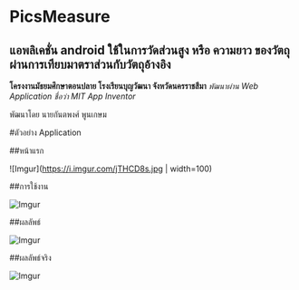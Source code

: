 # PicsMeasure
## แอพลิเคชั่น android ใช้ในการวัดส่วนสูง หรือ ความยาว ของวัตถุ ผ่านการเทียบมาตราส่วนกับวัตถุอ้างอิง
**โครงงานมัธยมศึกษาตอนปลาย โรงเรียนบุญวัฒนา จังหวัดนครราชสีมา**
*พัฒนาผ่าน Web Application ชื่อว่า MIT App Inventor*

พัฒนาโดย นายกันตพงศ์ พูนเกษม

#ตัวอย่าง Application

##หน้าแรก

![Imgur](https://i.imgur.com/jTHCD8s.jpg | width=100)

##การใช้งาน

![Imgur](https://i.imgur.com/bMYMy1j.jpg)

##ผลลัพธ์

![Imgur](https://i.imgur.com/6or9Hi0.jpg)

##ผลลัพธ์จริง

![Imgur](https://i.imgur.com/Oh6D7Vl.jpg)
